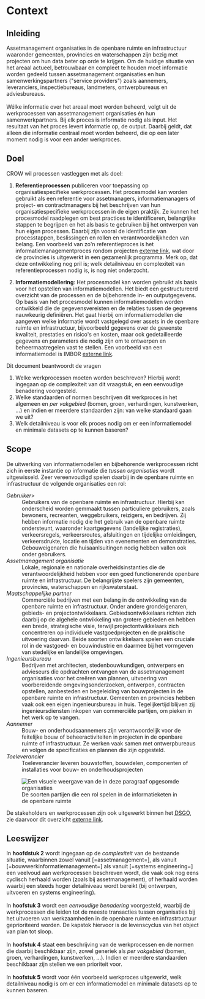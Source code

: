 # Context


## Inleiding
Assetmanagement organisaties in de openbare ruimte en infrastructuur waaronder gemeenten, provincies en waterschappen zijn bezig met projecten om hun data beter op orde te krijgen. Om de huidige situatie van het areaal actueel, betrouwbaar en compleet te houden moet informatie worden gedeeld tussen assetmanagement organisaties en hun samenwerkingspartners ("service providers") zoals aannemers, leveranciers, inspectiebureaus, landmeters, ontwerpbureaus en adviesbureaus.
<br><br>
Wélke informatie over het areaal moet worden beheerd, volgt uit de werkprocessen van assetmanagement organisaties én hun samenwerkpartners. Bij elk proces is informatie nodig als input. Het resultaat van het proces levert informatie op, de output. Daarbij geldt, dat alleen die informatie centraal moet worden beheerd, die op een later moment nodig is voor een ander werkproces.  

## Doel
CROW wil processen vastleggen met als doel:

1. **Referentieprocessen** publiceren voor toepassing op organisatiespecifieke werkprocessen. Het procesmodel kan worden gebruikt als een referentie voor assetmanagers, informatiemanagers of project- en contractmanagers bij het beschrijven van hun organisatiespecifieke werkprocessen in de eigen praktijk. Ze kunnen het procesmodel raadplegen om best practices te identificeren, belangrijke stappen te begrijpen en het als basis te gebruiken bij het ontwerpen van hun eigen processen. Daarbij zijn vooral de identificatie van processtappen, beslissingen en rollen en verantwoordelijkheden van belang. Een voorbeeld van zo'n referentieproces is het informatiemanagementproces rondom projecten [externe link](https://iampro-portaal.nl/Data-en-AM/Bouwwerk-informatiemanagement/BIM-Producten#Procesanalyse), wat door de provincies is uitgewerkt in een gezamenlijk programma. Merk op, dat deze ontwikkeling nog pril is; welk detailniveau en complexiteit van referentieprocessen nodig is, is nog niet onderzocht.

2. **Informatiemodellering**: Het procesmodel kan worden gebruikt als basis voor het opstellen van informatiemodellen. Het biedt een gestructureerd overzicht van de processen en de bijbehorende in- en outputgegevens. Op basis van het procesmodel kunnen informatiemodellen worden ontwikkeld die de gegevensvereisten en de relaties tussen de gegevens nauwkeurig definiëren. Het gaat hierbij om informatiemodellen die aangeven welke informatie wordt vastgelegd over assets in de openbare ruimte en infrastructuur, bijvoorbeeld gegevens over de gewenste kwaliteit, prestaties en risico's en kosten, maar ook gedetailleerde gegevens en parameters die nodig zijn om te ontwerpen en beheermaatregelen vast te stellen. Een voorbeeld van een informatiemodel is IMBOR [externe link](https://www.crow.nl/thema-s/management-openbare-ruimte/imbor/actuele-versie-imbor).


Dit document beantwoordt de vragen
1. Welke werkprocessen moeten worden beschreven? Hierbij wordt ingegaan op de complexiteit van dit vraagstuk, en een eenvoudige benadering voorgesteld.
2. Welke standaarden of normen beschrijven dit werkproces in het algemeen en *per vakgebied* (bomen, groen, verhardingen, kunstwerken, ...) en indien er meerdere standaarden zijn: van welke standaard gaan we uit?
3. Welk detailniveau is voor elk proces nodig om er een informatiemodel en minimale datasets op te kunnen baseren?

## Scope
De uitwerking van informatiemodellen en bijbehorende werkprocessen richt zich in eerste instantie op informatie die *tussen organisaties*  wordt uitgewisseld. Zeer vereenvoudigd spelen daarbij in de openbare ruimte en infrastructuur de volgende organisaties een rol:


<dl>
<dt><dfn lang="NL">Gebruiker>
	<dd>Gebruikers van de openbare ruimte en infrastructuur. Hierbij kan onderscheid worden gemmaakt tussen particuliere gebruikers, zoals bewoners, recreanten, weggebruikers, reizigers, en bedrijven. Zij hebben informatie nodig die het gebruik van de openbare ruimte ondersteunt, waaronder kaartgegevens (landelijke registraties), verkeersregels, verkeersroutes, afsluitingen en tijdelijke omleidingen, verkeersdrukte, locatie en tijden van evenementen en demonstraties. Gebouweigenaren die huisaanlsuitingen nodig hebben vallen ook onder gebruikers. </dd>
<dt><dfn lang="NL">Assetmanagement organisatie
	<dd>Lokale, regionale en nationale overheidsinstanties die de verantwoordelijkheid hebben voor een goed functionerende openbare ruimte en infrastructuur. De belangrijste spelers zijn gemeenten, provincies, waterschappen en rijkswaterstaat. </dd>
<dt><dfn lang="NL">Maatschappelijke partner
	<dd>Commerciële bedrijven met een belang in de ontwikkeling van de openbare ruimte en infrastructuur. Onder andere grondeigenaren, gebieds- en projectontwikkelaars. Gebiedsontwikkelaars richten zich daarbij op de algehele ontwikkeling van grotere gebieden en hebben een brede, strategische visie, terwijl projectontwikkelaars zich concentreren op individuele vastgoedprojecten en de praktische uitvoering daarvan. Beide soorten ontwikkelaars spelen een cruciale rol in de vastgoed- en bouwindustrie en daarmee bij het vormgeven van stedelijke en landelijke omgevingen.</dd>
<dt><dfn lang="NL">Ingenieursbureau
	<dd>Bedrijven met architecten, stedenbouwkundigen, ontwerpers en advieseurs die opdrachten ontvangen van de assetmanagement organisaties voor het creëren van plannen, uitvoering van voorbereidende omgevingsonderzoeken, ontwerpen, contracten opstellen, aanbesteden en begeleiding van bouwprojecten in de openbare ruimte en infrastructuur. Gemeenten en provincies hebben vaak ook een eigen ingenieursbureau in huis. Tegelijkertijd blijven zij ingenieursdiensten inkopen van commerciële partijen, om pieken in het werk op te vangen.</dd>
<dt><dfn lang="NL">Aannemer
	<dd>Bouw- en onderhoudsaannemers zijn verantwoordelijk voor de feitelijke bouw of beheeractiviteiten in projecten in de openbare ruimte of infrastructuur. Ze werken vaak samen met ontwerpbureaus en volgen de specificaties en plannen die zijn opgesteld. </dd>
<dt><dfn lang="NL">Toeleverancier
	<dd>Toeleverancier leveren bouwstoffen, bouwdelen, componenten of installaties voor bouw- en onderhoudsprojecten</dd>
</dl>


<figure>
<img src="./h/media/informatieketen.png" alt="Een visuele weergave van de in deze paragraaf opgesomde organisaties">
<figcaption>De soorten partijen die een rol spelen in de informatieketen in de openbare ruimte</caption>
</figure>


De stakeholders en werkprocessen zijn ook uitgewerkt binnen het <abbr title="Digitaal Stelsel Gebouwde Omgeving">DSGO</abbr>, zie daarvoor dit overzicht [externe link](https://www.digigo.nu/over+dsgo/documenten+dsgo/2311955.aspx?t=Ketenlandschap-in-vogelvlucht-Centrale-repository).

## Leeswijzer
In **hoofdstuk 2** wordt ingegaan op de *complexiteit* van de bestaande situatie, waarbinnen zowel vanuit [=assetmanagement=], als vanuit [=bouwwerkinformatiemanagement=] als vanuit [=systems engineering=] een veelvoud aan werkprocessen beschreven wordt, die vaak ook nog eens cyclisch herhaald worden (zoals bij assetmanagement), of herhaald worden waarbij een steeds hoger detailniveau wordt bereikt (bij ontwerpen, uitvoeren en systems engineering).
<br><br>
In **hoofstuk 3** wordt een *eenvoudige benadering* voorgesteld, waarbij de werkprocessen die leiden tot de meeste transacties tussen organisaties bij het uitvoeren van werkzaamheden in de openbare ruimte en infrastrtuctuur geprioriteerd worden. De kapstok hiervoor is de levenscyclus van het object van plan tot sloop. 
<br><br>
In **hoofstuk 4** staat een beschrijving van de werkprocessen en de normen die daarbij beschikbaar zijn, zowel generiek als *per vakgebied* (bomen, groen, verhardingen, kunstwerken, ...). Indien er meerdere standaarden beschikbaar zijn stellen we een prioriteit voor.
<br><br>
In **hoofstuk 5** wordt voor één voorbeeld werkproces uitgewerkt, welk detailniveau nodig is om er een informatiemodel en minimale datasets op te kunnen baseren.
 












